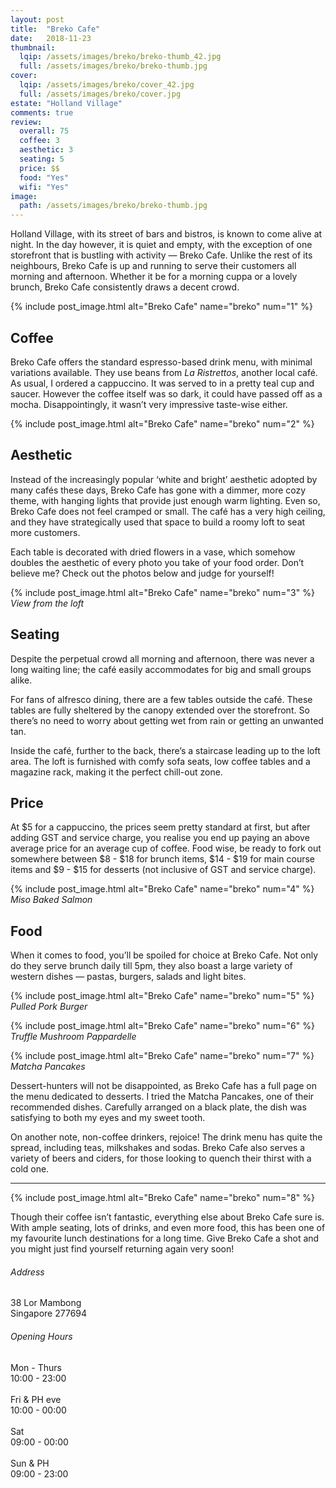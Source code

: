 ```yaml
---
layout: post
title:  "Breko Cafe"
date:   2018-11-23
thumbnail:
  lqip: /assets/images/breko/breko-thumb_42.jpg
  full: /assets/images/breko/breko-thumb.jpg
cover:
  lqip: /assets/images/breko/cover_42.jpg
  full: /assets/images/breko/cover.jpg
estate: "Holland Village"
comments: true
review:
  overall: 75
  coffee: 3
  aesthetic: 3
  seating: 5
  price: $$
  food: "Yes"
  wifi: "Yes"
image:
  path: /assets/images/breko/breko-thumb.jpg
---
```



Holland Village, with its street of bars and bistros, is known to come alive at night. In the day however, it is quiet and empty, with the exception of one storefront<!--more--> that is bustling with activity — Breko Cafe. Unlike the rest of its neighbours, Breko Cafe is up and running to serve their customers all morning and afternoon. Whether it be for a morning cuppa or a lovely brunch, Breko Cafe consistently draws a decent crowd.

{% include post_image.html
  alt="Breko Cafe"
  name="breko"
  num="1"
%}

## Coffee
Breko Cafe offers the standard espresso-based drink menu, with minimal variations available. They use beans from _La Ristrettos_, another local café. As usual, I ordered a cappuccino. It was served to in a pretty teal cup and saucer. However the coffee itself was so dark, it could have passed off as a mocha. Disappointingly, it wasn’t very impressive taste-wise either. 

{% include post_image.html
  alt="Breko Cafe"
  name="breko"
  num="2"
%}

## Aesthetic
Instead of the increasingly popular ‘white and bright’ aesthetic adopted by many cafés these days, Breko Cafe has gone with a dimmer, more cozy theme, with hanging lights that provide just enough warm lighting. Even so, Breko Cafe does not feel cramped or small. The café has a very high ceiling, and they have strategically used that space to build a roomy loft to seat more customers.

Each table is decorated with dried flowers in a vase, which somehow doubles the aesthetic of every photo you take of your food order. Don’t believe me? Check out the photos below and judge for yourself!

{% include post_image.html
  alt="Breko Cafe"
  name="breko"
  num="3"
%}
_View from the loft_

## Seating
Despite the perpetual crowd all morning and afternoon, there was never a long waiting line; the café easily accommodates for big and small groups alike. 

For fans of alfresco dining, there are a few tables outside the café. These tables are fully sheltered by the canopy extended over the storefront. So there’s no need to worry about getting wet from rain or getting an unwanted tan.

Inside the café, further to the back, there’s a staircase leading up to the loft area. The loft is furnished with comfy sofa seats, low coffee tables and a magazine rack, making it the perfect chill-out zone.

## Price
At $5 for a cappuccino, the prices seem pretty standard at first, but after adding GST and service charge, you realise you end up paying an above average price for an average cup of coffee. Food wise, be ready to fork out somewhere between $8 - $18 for brunch items, $14 - $19 for main course items and $9 - $15 for desserts (not inclusive of GST and service charge). 

{% include post_image.html
  alt="Breko Cafe"
  name="breko"
  num="4"
%}
_Miso Baked Salmon_

## Food
When it comes to food, you’ll be spoiled for choice at Breko Cafe. Not only do they serve brunch daily till 5pm, they also boast a large variety of western dishes — pastas, burgers, salads and light bites.

{% include post_image.html
  alt="Breko Cafe"
  name="breko"
  num="5"
%}
_Pulled Pork Burger_

{% include post_image.html
  alt="Breko Cafe"
  name="breko"
  num="6"
%}
_Truffle Mushroom Pappardelle_

{% include post_image.html
  alt="Breko Cafe"
  name="breko"
  num="7"
%}
_Matcha Pancakes_

Dessert-hunters will not be disappointed, as Breko Cafe has a full page on the menu dedicated to desserts. I tried the Matcha Pancakes, one of their recommended dishes. Carefully arranged on a black plate, the dish was satisfying to both my eyes and my sweet tooth. 

On another note, non-coffee drinkers, rejoice! The drink menu has quite the spread, including teas, milkshakes and sodas. Breko Cafe also serves a variety of beers and ciders, for those looking to quench their thirst with a cold one. 

<hr class="text-divider">

{% include post_image.html
  alt="Breko Cafe"
  name="breko"
  num="8"
%}

Though their coffee isn’t fantastic, everything else about Breko Cafe sure is. With ample seating, lots of drinks, and even more food, this has been one of my favourite lunch destinations for a long time. Give Breko Cafe a shot and you might just find yourself returning again very soon!

<div class="info">
  <div class="info__address">
    <h6>Address</h6>
    <p>
      38 Lor Mambong<!--
      --><br>
      Singapore 277694
    </p>
  </div>
  <div class="info__opening">
    <h6>Opening Hours</h6>
    <p>
      Mon - Thurs
      <br>
      10:00 - 23:00
      <br><br>
      Fri & PH eve
      <br>
      10:00 - 00:00
      <br><br>
      Sat
      <br>
      09:00 - 00:00
      <br><br>
      Sun & PH
      <br>
      09:00 - 23:00
    </p>
  </div>
</div>
